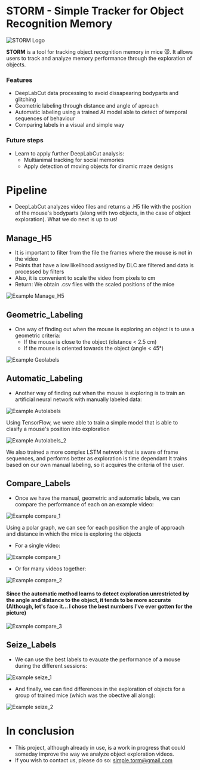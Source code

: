 # STORM - Simple Tracker for Object Recognition Memory

![STORM Logo](images/storm_logo.jpg)

**STORM** is a tool for tracking object recognition memory in mice 🐭. It allows users to track and analyze memory performance through the exploration of objects.

</div>

### Features

- DeepLabCut data processing to avoid dissapearing bodyparts and glitching
- Geometric labeling through distance and angle of aproach
- Automatic labeling using a trained AI model able to detect of temporal sequences of behaviour
- Comparing labels in a visual and simple way

### Future steps

- Learn to apply further DeepLabCut analysis:
  - Multianimal tracking for social memories
  - Apply detection of moving objects for dinamic maze designs

# Pipeline

- DeepLabCut analyzes video files and returns a .H5 file with the position of the mouse's bodyparts (along with two objects, in the case of object exploration). What we do next is up to us!

## Manage_H5

- It is important to filter from the file the frames where the mouse is not in the video
- Points that have a low likelihood assigned by DLC are filtered and data is processed by filters
- Also, it is convenient to scale the video from pixels to cm
- Return: We obtain .csv files with the scaled positions of the mice

![Example Manage_H5](images/1-Manage_H5.png)

## Geometric_Labeling

- One way of finding out when the mouse is exploring an object is to use a geometric criteria:
  - If the mouse is close to the object (distance < 2.5 cm)
  - If the mouse is oriented towards the object (angle < 45°)

![Example Geolabels](images/2-Geometric_Labeling.png)

## Automatic_Labeling

- Another way of finding out when the mouse is exploring is to train an artificial neural network with manually labeled data:

![Example Autolabels](images/3a-Create_Models.png)

Using TensorFlow, we were able to train a simple model that is able to clasify a mouse's position into exploration

![Example Autolabels_2](images/3a-Create_Models_simple.png)

We also trained a more complex LSTM network that is aware of frame sequences, and performs better as exploration is time dependant
It trains based on our own manual labeling, so it acquires the criteria of the user.

## Compare_Labels

- Once we have the manual, geometric and automatic labels, we can compare the performance of each on an example video:

![Example compare_1](images/4-Compare_Labels_line.png)

Using a polar graph, we can see for each position the angle of approach and distance in which the mice is exploring the objects
- For a single video:

![Example compare_1](images/4-Compare_Labels_polar.png)

- Or for many videos together:

![Example compare_2](images/4-Compare_Labels_polar_all.png)

#### Since the automatic method learns to detect exploration unrestricted by the angle and distance to the object, it tends to be more accurate (Although, let's face it... I chose the best numbers I've ever gotten for the picture)

![Example compare_3](images/results_compare_labels.png)

## Seize_Labels

- We can use the best labels to evauate the performance of a mouse during the different sessions:

![Example seize_1](images/example_seize_labels.png)

- And finally, we can find differences in the exploration of objects for a group of trained mice (which was the obective all along):

![Example seize_2](images/TeNOR_experiment.png)

# In conclusion
- This project, although already in use, is a work in progress that could someday improve the way we analyze object exploration videos.
- If you wish to contact us, please do so: simple.torm@gmail.com
